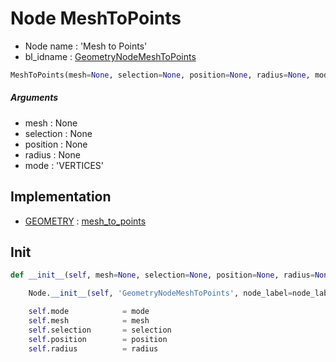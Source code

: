 # Node MeshToPoints

- Node name : 'Mesh to Points'
- bl_idname : [GeometryNodeMeshToPoints](https://docs.blender.org/api/current/bpy.types.GeometryNodeMeshToPoints.html)


``` python
MeshToPoints(mesh=None, selection=None, position=None, radius=None, mode='VERTICES', node_label=None, node_color=None, **kwargs)
```
##### Arguments

- mesh : None
- selection : None
- position : None
- radius : None
- mode : 'VERTICES'

## Implementation

- [GEOMETRY](/docs/GeoNodes/socket_GEOMETRY.md) : [mesh_to_points](/docs/GeoNodes/socket_GEOMETRY.md#mesh_to_points)

## Init

``` python
def __init__(self, mesh=None, selection=None, position=None, radius=None, mode='VERTICES', node_label=None, node_color=None, **kwargs):

    Node.__init__(self, 'GeometryNodeMeshToPoints', node_label=node_label, node_color=node_color, **kwargs)

    self.mode            = mode
    self.mesh            = mesh
    self.selection       = selection
    self.position        = position
    self.radius          = radius
```
